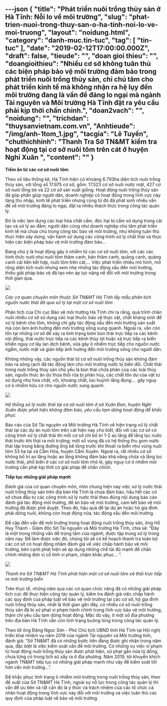 ---json
{
    "title": "Phát triển nuôi trồng thủy sản ở Hà Tĩnh: Nỗi lo về môi trường",
    "slug": "phat-trien-nuoi-trong-thuy-san-o-ha-tinh-noi-lo-ve-moi-truong",
    "layout": "noidung.html",
    "category": "danh-muc.tin-tuc",
    "tag": [
        "tin-tuc"
    ],
    "date": "2019-02-12T17:00:00.000Z",
    "draft": false,
    "tieude": "",
    "doan gioi thieu": "",
    "doangioithieu": "Nhiều cơ sở không tuân thủ các biện pháp bảo vệ môi trường đảm bảo trong phát triển nuôi trồng thủy sản, chỉ chú tâm cho phát triển kinh tế mà không nhận ra hệ lụy đến môi trường đang là vấn đề đáng lo ngại mà ngành Tài nguyên và Môi trường Hà Tĩnh đặt ra yêu cầu phải kịp thời chấn chỉnh.",
    "doan2vach": "",
    "noidung": "",
    "trichdan": "thuysanvietnam.com.vn",
    "Anhtieude": "/img/anh-1tom_1.jpg",
    "tacgia": "Lê Tuyến",
    "chuthichhinh": "Thanh Tra Sở TN&MT kiểm tra hoạt động tại cơ sở nuôi tôm trên cát ở huyện Nghi Xuân ",
    "__content__": ""
}
---
<p><strong>Tiềm ẩn từ c&aacute;c cơ sở nu&ocirc;i t&ocirc;m</strong></p>

<p>Theo số liệu thống k&ecirc;, H&agrave; Tĩnh hiện c&oacute; khoảng 6.793ha diện t&iacute;ch nu&ocirc;i trồng thủy sản, với tổng số 17.975 cơ sở, gồm: 17.523 cơ sở nu&ocirc;i nước mặt, 427 cơ sở nu&ocirc;i lồng b&egrave; v&agrave; 22 cơ sở sản xuất giống. Hoạt động nu&ocirc;i trồng thủy sản đ&atilde; g&oacute;p phẩn gi&uacute;p người d&acirc;n, doanh nghiệp c&oacute; hoạt động trong lĩnh vực n&agrave;y tăng thu nhập, kinh tế ph&aacute;t triển nhưng cũng từ đ&oacute; đ&atilde; ph&aacute;t sinh nhiều vấn đề về m&ocirc;i trường đ&aacute;ng lo ngại, đặt ra nhiều th&aacute;ch thức trong c&ocirc;ng t&aacute;c quản l&yacute;.</p>

<p>Đ&oacute; l&agrave; việc lạm dụng c&aacute;c loại h&oacute;a chất cấm, độc hại bị cấm sử dụng trong cải tạo v&agrave; xử l&yacute; ao đầm; người d&acirc;n cũng như doanh nghiệp ch&uacute; t&acirc;m ph&aacute;t triển kinh tế m&agrave; chưa ch&uacute; trọng c&ocirc;ng t&aacute;c bảo vệ m&ocirc;i trường, như kh&ocirc;ng tu&acirc;n thủ thực hiện x&acirc;y dựng, vận h&agrave;nh sử dụng c&aacute;c c&ocirc;ng tr&igrave;nh xử l&yacute; chất thải v&agrave; thực hiện c&aacute;c biện ph&aacute;p bảo vệ m&ocirc;i trường đảm bảo&hellip;</p>

<p>Đ&aacute;ng ch&uacute; &yacute; l&agrave; hoạt động g&acirc;y &ocirc; nhiễm từ c&aacute;c cơ sở nu&ocirc;i t&ocirc;m, với c&aacute;c c&aacute;c h&igrave;nh thức nu&ocirc;i như nu&ocirc;i t&ocirc;m th&acirc;m canh, b&aacute;n th&acirc;m canh, quảng canh, quảng canh cải tiến kết hợp, nu&ocirc;i t&ocirc;m tr&ecirc;n c&aacute;t,&hellip; Việc ph&aacute;t triển nhiều m&ocirc; h&igrave;nh, mở rộng diện t&iacute;ch nu&ocirc;i nhưng xem nhẹ những t&aacute;c động xấu đến m&ocirc;i trường, thiếu giải ph&aacute;p bảo vệ đ&atilde; tạo n&ecirc;n &aacute;p lực nặng nề đối với m&ocirc;i trường trong thời gian qua.</p>

<p><img src="https://cdn.baotainguyenmoitruong.vn/uploads/news/2019_02/anh-2tom.jpg" /></p>

<p><em>C&aacute;c cơ quan chuy&ecirc;n m&ocirc;n thuộc Sở TN&amp;MT H&agrave; Tĩnh lấy mẫu ph&acirc;n t&iacute;ch nguồn nước thải đ&atilde; qua xử l&yacute; tại một cơ sở nu&ocirc;i t&ocirc;m&nbsp;</em></p>

<p>Ph&acirc;n t&iacute;ch của Chi cục Bảo vệ m&ocirc;i trường H&agrave; Tĩnh chỉ ra rằng, qu&aacute; tr&igrave;nh chăn nu&ocirc;i nhiều cơ sở sử dụng c&aacute;c loại thuốc bảo vệ thực vật, chất kh&aacute;ng sinh để xử l&yacute; bệnh cho t&ocirc;m, kh&ocirc;ng chỉ g&acirc;y t&aacute;c động xấu đến m&ocirc;i trường sản xuất m&agrave; c&ograve;n l&agrave;m ảnh hưởng đến m&ocirc;i trường sống xung quanh. Ngo&agrave;i ra, vẫn c&ograve;n tồn tại những cơ sở để xảy ra t&igrave;nh trạng bơm b&ugrave;n thải trực tiếp ra c&aacute;c k&ecirc;nh nội đồng, thải nước trực tiếp ra c&aacute;c k&ecirc;nh thủy lợi hoặc xả trực tiếp ra biển khiến nguy cơ l&acirc;y lan dịch bệnh, vừa g&acirc;y &ocirc; nhiễm trực tiếp cho nguồn nước ngầm, nước mặt v&agrave; gi&aacute;n tiếp ảnh hưởng đến m&ocirc;i trường sống cho người d&acirc;n.</p>

<p>Kh&ocirc;ng những vậy, c&aacute;c nguồn thải từ cơ sở nu&ocirc;i trồng thủy sản kh&ocirc;ng đảm bảo ra s&ocirc;ng rạch đ&atilde; t&aacute;c động l&agrave;m cho m&ocirc;i trường nước bị biến đổi. Chất thải trong nu&ocirc;i trồng thủy sản chủ yếu l&agrave; b&ugrave;n thải chứa ph&acirc;n của c&aacute;c lo&agrave;i thủy sản, nguồn thức ăn dư thừa thối rữa bị ph&acirc;n hủy, c&aacute;c chất tồn dư của vật tư sử dụng như h&oacute;a chất, v&ocirc;i, kho&aacute;ng chất, lưu huỳnh lắng đọng&hellip;&nbsp;&nbsp;g&acirc;y nguy cơ &ocirc; nhiễm hữu cơ cho nguồn nước xung quanh.</p>

<p><img src="https://cdn.baotainguyenmoitruong.vn/uploads/news/2019_02/anh-3_12.jpg" /></p>

<p><em>Hệ thống xử l&yacute; nước thải tại cơ sở nu&ocirc;i t&ocirc;m ở x&atilde; Xu&acirc;n Đan, huyện Nghi Xu&acirc;n được ph&aacute;t hiện kh&ocirc;ng đảm bảo, y&ecirc;u cầu tạm dừng hoạt động để khắc phục&nbsp;</em></p>

<p>B&aacute;o c&aacute;o của Sở T&agrave;i nguy&ecirc;n v&agrave; M&ocirc;i trường H&agrave; Tĩnh về hiện trạng xử l&yacute; chất thải tại c&aacute;c dự &aacute;n nu&ocirc;i t&ocirc;m tr&ecirc;n c&aacute;t hiện nay cho biết, đối với c&aacute;c cơ sở c&oacute; c&ocirc;ng tr&igrave;nh xử l&yacute; chất thải th&igrave; mỗi cơ sở chỉ bố tr&iacute; 1-2 ao lắng để lắng lọc nước thải trước khi thải ra m&ocirc;i trường; một số v&ugrave;ng đ&atilde; c&oacute; hệ thống thu gom nước thải tập trung bằng đường ống b&ecirc; t&ocirc;ng trước khi tho&aacute;t ra biển như v&ugrave;ng nu&ocirc;i t&ocirc;m 53 ha tại x&atilde; Cẩm H&ograve;a, huyện Cẩm Xuy&ecirc;n. Ngo&agrave;i ra, rất nhiều cơ sở kh&ocirc;ng bố tr&iacute; ao lắng hoặc ao lắng kh&ocirc;ng đảm bảo khả năng chứa v&agrave; lắng lọc nước thải, phổ biến ở c&aacute;c cơ sở nu&ocirc;i t&ocirc;m nhỏ lẻ, g&acirc;y nguy cơ &ocirc; nhiễm m&ocirc;i trường cần phải kịp thời c&oacute; giải ph&aacute;p để chấn chỉnh.</p>

<p><strong>Tiếp tục những giải ph&aacute;p mạnh</strong></p>

<p>Đ&aacute;nh gi&aacute; của cơ quan chuy&ecirc;n m&ocirc;n, nh&igrave;n chung hiện nay việc xử l&yacute; nước thải nu&ocirc;i trồng thủy sản tr&ecirc;n địa b&agrave;n H&agrave; Tĩnh l&agrave; chưa đảm bảo, hầu hết c&aacute;c cơ sở chưa đầu tư c&aacute;c c&ocirc;ng tr&igrave;nh xử l&yacute; nước thải theo đ&uacute;ng nội dung b&aacute;o c&aacute;o đ&aacute;nh gi&aacute; t&aacute;c động m&ocirc;i trường, đề &aacute;n bảo vệ m&ocirc;i trường, cam kết bảo vệ m&ocirc;i trường đ&atilde; được ph&ecirc; duyệt. Theo đ&oacute;, hậu quả để lại dự &aacute;n hoặc hộ gia đ&igrave;nh phải dừng nu&ocirc;i, kh&ocirc;ng c&ograve;n hoạt động nữa, t&aacute;c động xấu đến m&ocirc;i trường.</p>

<p>Đề cập đến vấn đề m&ocirc;i trường trong hoạt động nu&ocirc;i trồng thủy sản, &ocirc;ng Hồ Huy Th&agrave;nh - Gi&aacute;m đốc Sở T&agrave;i nguy&ecirc;n v&agrave; M&ocirc;i trường H&agrave; Tĩnh, chia sẽ: &ldquo;Đ&acirc;y l&agrave; một trong những vấn đề trọng t&acirc;m của ng&agrave;nh, được tập trung xử l&yacute; trong năm nay. Để l&agrave;m được việc đ&oacute;, ch&uacute;ng t&ocirc;i sẽ c&oacute; kế hoạch thanh tra to&agrave;n bộ c&aacute;c cơ sở c&oacute; hoạt động nhằm đ&aacute;nh gi&aacute; về việc chấp h&agrave;nh bảo vệ m&ocirc;i trường, b&ecirc;n cạnh ph&aacute;t hiện sẽ &aacute;p dụng những chế t&agrave;i đủ mạnh để chấn chỉnh những đơn vị cố t&igrave;nh vi phạm, chậm khắc phục&hellip; &rdquo;.</p>

<p><img src="https://cdn.baotainguyenmoitruong.vn/uploads/news/2019_02/anh-4tom.jpg" /></p>

<p><em>Thanh tra Sở TN&amp;MT H&agrave; Tĩnh ph&aacute;t hiện một cơ sở nu&ocirc;i t&ocirc;m xả thải trực tiếp ra m&ocirc;i trường biển&nbsp;</em></p>

<p>Tr&ecirc;n thực tế, những năm qua c&aacute;c cơ quan chức năng đ&atilde; c&oacute; những giải ph&aacute;p t&iacute;ch cực để thực hiện c&ocirc;ng t&aacute;c quản l&yacute;, kiểm tra đ&aacute;nh gi&aacute; việc chấp h&agrave;nh c&aacute;c quy định của ph&aacute;p luật về bảo vệ m&ocirc;i trường tại c&aacute;c cơ sở, hộ gia đ&igrave;nh nu&ocirc;i trồng thủy sản, nhất l&agrave; thời gian gần đ&acirc;y, c&oacute; nhiều cơ sở nu&ocirc;i trồng thủy sản đ&atilde; bị xử phạt vi phạm h&agrave;nh ch&iacute;nh trong lĩnh vực bảo vệ m&ocirc;i trường, thậm ch&iacute; y&ecirc;u cầu tạm dừng hoạt động. Mặc d&ugrave; vậy, ở một số địa phương tr&ecirc;n địa b&agrave;n H&agrave; Tĩnh vẫn c&ograve;n t&igrave;nh trạng bu&ocirc;ng lỏng trong c&ocirc;ng t&aacute;c quản l&yacute;.</p>

<p>Theo lời &ocirc;ng Đặng Ngọc Sơn - Ph&oacute; Chủ tịch UBND tỉnh H&agrave; Tĩnh tại Hội nghị triển khai nhiệm vụ năm 2019 của ng&agrave;nh T&agrave;i nguy&ecirc;n v&agrave; M&ocirc;i trường tỉnh, đ&aacute;nh gi&aacute;: &ldquo;Sở TN&amp;MT đ&atilde; c&oacute; những bước tiến đ&aacute;ng được ghi nhận trong năm qua, đặc biệt l&agrave; việc kiểm so&aacute;t vấn đề m&ocirc;i trường. C&oacute; những vụ việc vi phạm từ hoạt động nu&ocirc;i trồng thủy sản được ph&aacute;t hiện, xử phạt gần nửa tỷ đồng, chưa từng c&oacute; trong lịch sử xẩy ra ở địa phương. Năm 2019, t&ocirc;i khuyến kh&iacute;ch ng&agrave;nh TN&amp;MT tiếp tục c&oacute; những giải ph&aacute;p mạnh như vậy để kiểm so&aacute;t tốt hơn vấn m&ocirc;i trường&hellip;&rdquo;.</p>

<p>Để khắc phục t&igrave;nh trạng &ocirc; nhiễm m&ocirc;i trường trong nu&ocirc;i trồng thủy sản, theo đề xuất của Sở TN&amp;MT H&agrave; Tĩnh, ngo&agrave;i&nbsp;sự nỗ lực trong c&ocirc;ng t&aacute;c quản l&yacute; th&igrave; vấn đề ưu ti&ecirc;n v&agrave; rất cần đ&oacute; l&agrave; &yacute; thức v&agrave; tr&aacute;ch nhiệm của c&aacute;c tổ chức c&aacute; nh&acirc;n hoạt động trong lĩnh vực n&agrave;y đối với m&ocirc;i trường v&agrave; việc tu&acirc;n thủ c&aacute;c quy định của ph&aacute;p luật về bảo vệ m&ocirc;i trường.</p>
